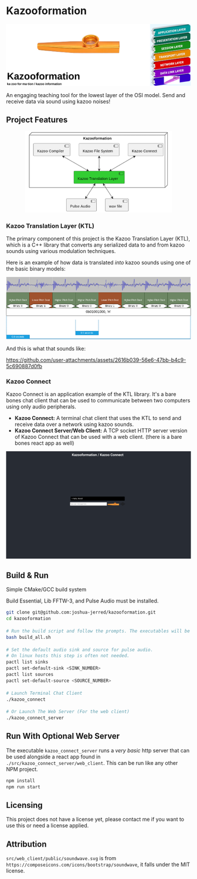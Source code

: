 # Kazooformation

![Left: Kazoo with text Kazooformation Right: OSI Model with physical layer replaced with a picture of a kazoo](doc/images/banner.png)

An engaging teaching tool for the lowest layer of the OSI model. Send and receive data via sound using kazoo noises!

<!-- An abstract data storage, modulation, and demodulation library using kazoo sounds. -->

<!-- This is an engaging teaching tool for the lowest layer of the OSI model. -->

<!-- <p align="center"> -->
  <!-- <img src="doc/images/org_diagram.png" alt="Kazooformation Logo" width="200"/> -->
<!-- </p> -->

## Project Features
<p align="center">
  <img src="doc/images/org_diagram.png" alt="Project organization UML diagram" width="400"/>
</p>

### Kazoo Translation Layer (KTL)

The primary component of this project is the Kazoo Translation Layer (KTL), which is a C++ library that converts any serialized data to and from kazoo sounds using various modulation techniques.

Here is an example of how data is translated *into* kazoo sounds using one of the basic binary models:


![ASCII 'H' visualized as kazoo sounds](doc/images/kazoo_signal.png)

And this is what that sounds like:

https://github.com/user-attachments/assets/2616b039-56e6-47bb-b4c9-5c690887d0fb



### Kazoo Connect

Kazoo Connect is an application example of the KTL library. It's a bare bones chat client that can be used to communicate between two computers using only audio peripherals.
- **Kazoo Connect:** A terminal chat client that uses the KTL to send and receive data over a network using kazoo sounds.
- **Kazoo Connect Server/Web Client:** A TCP socket HTTP server version of Kazoo Connect that can be used with a web client. (there is a bare bones react app as well)

![The Kazoo Connect chat client](doc/images/web_client.png)

## Build & Run

Simple CMake/GCC build system

Build Essential, Lib FFTW-3, and Pulse Audio must be installed.

```bash
git clone git@github.com:joshua-jerred/kazooformation.git
cd kazooformation

# Run the build script and follow the prompts. The executables will be placed in the root of the project.
bash build_all.sh

# Set the default audio sink and source for pulse audio.
# On linux hosts this step is often not needed.
pactl list sinks
pactl set-default-sink <SINK_NUMBER>
pactl list sources
pactl set-default-source <SOURCE_NUMBER>

# Launch Terminal Chat Client
./kazoo_connect

# Or Launch The Web Server (For the web client)
./kazoo_connect_server
```

## Run With Optional Web Server

The executable `kazoo_connect_server` runs a *very basic* http server that can
be used alongside a react app found in `./src/kazoo_connect_server/web_client`. This can be run
like any other NPM project.

```bash
npm install
npm run start
```

## Licensing

This project does not have a license yet, please contact me if you want to use
this or need a license applied.

## Attribution

`src/web_client/public/soundwave.svg` is from `https://composeicons.com/icons/bootstrap/soundwave`, it falls under the MIT license.
